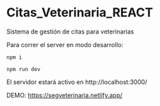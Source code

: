 # Citas_Veterinaria_REACT
Sistema de gestión de citas para veterinarias

Para correr el server en modo desarrollo:
```
npm i
```

```
npm run dev
```
El servidor estará activo en http://localhost:3000/

DEMO: https://segveterinaria.netlify.app/
